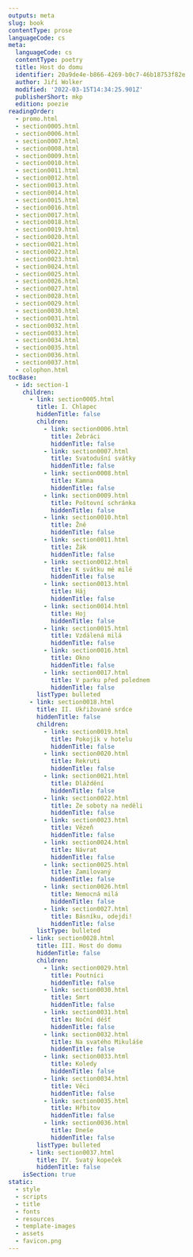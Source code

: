 ```yaml
---
outputs: meta
slug: book
contentType: prose
languageCode: cs
meta:
  languageCode: cs
  contentType: poetry
  title: Host do domu
  identifier: 20a9de4e-b866-4269-b0c7-46b18753f82e
  author: Jiří Wolker
  modified: '2022-03-15T14:34:25.901Z'
  publisherShort: mkp
  edition: poezie
readingOrder:
  - promo.html
  - section0005.html
  - section0006.html
  - section0007.html
  - section0008.html
  - section0009.html
  - section0010.html
  - section0011.html
  - section0012.html
  - section0013.html
  - section0014.html
  - section0015.html
  - section0016.html
  - section0017.html
  - section0018.html
  - section0019.html
  - section0020.html
  - section0021.html
  - section0022.html
  - section0023.html
  - section0024.html
  - section0025.html
  - section0026.html
  - section0027.html
  - section0028.html
  - section0029.html
  - section0030.html
  - section0031.html
  - section0032.html
  - section0033.html
  - section0034.html
  - section0035.html
  - section0036.html
  - section0037.html
  - colophon.html
tocBase:
  - id: section-1
    children:
      - link: section0005.html
        title: I. Chlapec
        hiddenTitle: false
        children:
          - link: section0006.html
            title: Žebráci
            hiddenTitle: false
          - link: section0007.html
            title: Svatodušní svátky
            hiddenTitle: false
          - link: section0008.html
            title: Kamna
            hiddenTitle: false
          - link: section0009.html
            title: Poštovní schránka
            hiddenTitle: false
          - link: section0010.html
            title: Žně
            hiddenTitle: false
          - link: section0011.html
            title: Žák
            hiddenTitle: false
          - link: section0012.html
            title: K svátku mé milé
            hiddenTitle: false
          - link: section0013.html
            title: Háj
            hiddenTitle: false
          - link: section0014.html
            title: Hoj
            hiddenTitle: false
          - link: section0015.html
            title: Vzdálená milá
            hiddenTitle: false
          - link: section0016.html
            title: Okno
            hiddenTitle: false
          - link: section0017.html
            title: V parku před polednem
            hiddenTitle: false
        listType: bulleted
      - link: section0018.html
        title: II. Ukřižované srdce
        hiddenTitle: false
        children:
          - link: section0019.html
            title: Pokojík v hotelu
            hiddenTitle: false
          - link: section0020.html
            title: Rekruti
            hiddenTitle: false
          - link: section0021.html
            title: Dláždění
            hiddenTitle: false
          - link: section0022.html
            title: Ze soboty na neděli
            hiddenTitle: false
          - link: section0023.html
            title: Vězeň
            hiddenTitle: false
          - link: section0024.html
            title: Návrat
            hiddenTitle: false
          - link: section0025.html
            title: Zamilovaný
            hiddenTitle: false
          - link: section0026.html
            title: Nemocná milá
            hiddenTitle: false
          - link: section0027.html
            title: Básníku, odejdi!
            hiddenTitle: false
        listType: bulleted
      - link: section0028.html
        title: III. Host do domu
        hiddenTitle: false
        children:
          - link: section0029.html
            title: Poutníci
            hiddenTitle: false
          - link: section0030.html
            title: Smrt
            hiddenTitle: false
          - link: section0031.html
            title: Noční déšť
            hiddenTitle: false
          - link: section0032.html
            title: Na svatého Mikuláše
            hiddenTitle: false
          - link: section0033.html
            title: Koledy
            hiddenTitle: false
          - link: section0034.html
            title: Věci
            hiddenTitle: false
          - link: section0035.html
            title: Hřbitov
            hiddenTitle: false
          - link: section0036.html
            title: Dneše
            hiddenTitle: false
        listType: bulleted
      - link: section0037.html
        title: IV. Svatý kopeček
        hiddenTitle: false
    isSection: true
static:
  - style
  - scripts
  - title
  - fonts
  - resources
  - template-images
  - assets
  - favicon.png
---
```

